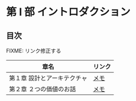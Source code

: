 # 第 Ⅰ 部 イントロダクション

## 目次

FIXME: リンク修正する

| 章名                        | リンク                                                                                       |
| --------------------------- | -------------------------------------------------------------------------------------------- |
| 第１章 設計とアーキテクチャ | [メモ](https://github.com/miily8310s/clean-architecture/blob/master/1.Introduction/Chap1.md) |
| 第２章 ２つの価値のお話     | [メモ](https://github.com/miily8310s/clean-architecture/blob/master/1.Introduction/Chap2.md) |
